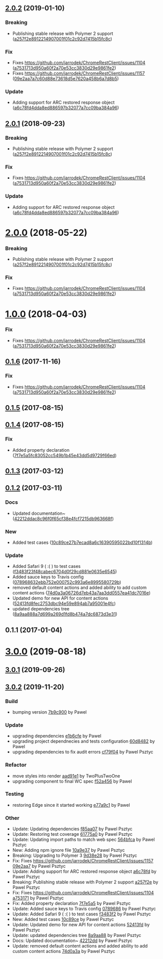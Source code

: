 <a name="2.0.2"></a>
## [2.0.2](https://github.com/advanced-rest-client/response-raw-viewer/compare/0.1.4...2.0.2) (2019-01-10)


### Breaking

* Publishing stable release with Polymer 2 support ([a257f2e8912214907001f01c2c92d7415b15fc8c](https://github.com/advanced-rest-client/response-raw-viewer/commit/a257f2e8912214907001f01c2c92d7415b15fc8c))

### Fix

* Fixes https://github.com/jarrodek/ChromeRestClient/issues/1104 ([a7531713d950a60f2a70e53cc3830d29e9861fe2](https://github.com/advanced-rest-client/response-raw-viewer/commit/a7531713d950a60f2a70e53cc3830d29e9861fe2))
* Fixes https://github.com/jarrodek/ChromeRestClient/issues/1157 ([09e2aa7a7c60d88e73618d5e7620a458b6a7d8b5](https://github.com/advanced-rest-client/response-raw-viewer/commit/09e2aa7a7c60d88e73618d5e7620a458b6a7d8b5))

### Update

* Adding support for ARC restored response object ([a6c78fd4dda8ed886597b32077a7cc09ba384a96](https://github.com/advanced-rest-client/response-raw-viewer/commit/a6c78fd4dda8ed886597b32077a7cc09ba384a96))



<a name="2.0.1"></a>
## [2.0.1](https://github.com/advanced-rest-client/response-raw-viewer/compare/0.1.4...2.0.1) (2018-09-23)


### Breaking

* Publishing stable release with Polymer 2 support ([a257f2e8912214907001f01c2c92d7415b15fc8c](https://github.com/advanced-rest-client/response-raw-viewer/commit/a257f2e8912214907001f01c2c92d7415b15fc8c))

### Fix

* Fixes https://github.com/jarrodek/ChromeRestClient/issues/1104 ([a7531713d950a60f2a70e53cc3830d29e9861fe2](https://github.com/advanced-rest-client/response-raw-viewer/commit/a7531713d950a60f2a70e53cc3830d29e9861fe2))

### Update

* Adding support for ARC restored response object ([a6c78fd4dda8ed886597b32077a7cc09ba384a96](https://github.com/advanced-rest-client/response-raw-viewer/commit/a6c78fd4dda8ed886597b32077a7cc09ba384a96))



<a name="2.0.0"></a>
# [2.0.0](https://github.com/advanced-rest-client/response-raw-viewer/compare/0.1.4...2.0.0) (2018-05-22)


### Breaking

* Publishing stable release with Polymer 2 support ([a257f2e8912214907001f01c2c92d7415b15fc8c](https://github.com/advanced-rest-client/response-raw-viewer/commit/a257f2e8912214907001f01c2c92d7415b15fc8c))

### Fix

* Fixes https://github.com/jarrodek/ChromeRestClient/issues/1104 ([a7531713d950a60f2a70e53cc3830d29e9861fe2](https://github.com/advanced-rest-client/response-raw-viewer/commit/a7531713d950a60f2a70e53cc3830d29e9861fe2))



<a name="1.0.0"></a>
# [1.0.0](https://github.com/advanced-rest-client/response-raw-viewer/compare/0.1.4...1.0.0) (2018-04-03)


### Fix

* Fixes https://github.com/jarrodek/ChromeRestClient/issues/1104 ([a7531713d950a60f2a70e53cc3830d29e9861fe2](https://github.com/advanced-rest-client/response-raw-viewer/commit/a7531713d950a60f2a70e53cc3830d29e9861fe2))



<a name="0.1.6"></a>
## [0.1.6](https://github.com/advanced-rest-client/response-raw-viewer/compare/0.1.4...0.1.6) (2017-11-16)


### Fix

* Fixes https://github.com/jarrodek/ChromeRestClient/issues/1104 ([a7531713d950a60f2a70e53cc3830d29e9861fe2](https://github.com/advanced-rest-client/response-raw-viewer/commit/a7531713d950a60f2a70e53cc3830d29e9861fe2))



<a name="0.1.5"></a>
## [0.1.5](https://github.com/advanced-rest-client/response-raw-viewer/compare/0.1.4...0.1.5) (2017-08-15)




<a name="0.1.4"></a>
## [0.1.4](https://github.com/advanced-rest-client/response-raw-viewer/compare/0.1.2...0.1.4) (2017-08-15)


### Fix

* Added  property declaration ([7f7e5a5fc83052cc549b1b45e43dd5d9729f66ed](https://github.com/advanced-rest-client/response-raw-viewer/commit/7f7e5a5fc83052cc549b1b45e43dd5d9729f66ed))



<a name="0.1.3"></a>
## [0.1.3](https://github.com/advanced-rest-client/response-raw-viewer/compare/0.1.2...v0.1.3) (2017-03-12)




<a name="0.1.2"></a>
## [0.1.2](https://github.com/advanced-rest-client/response-raw-viewer/compare/0.1.1...v0.1.2) (2017-03-11)


### Docs

* Updated documentation~ ([42212ddac8c96f0f65cf38e4fcf7215db963668f](https://github.com/advanced-rest-client/response-raw-viewer/commit/42212ddac8c96f0f65cf38e4fcf7215db963668f))

### New

* Added test cases ([10c89ce27b7ecad8a6c16390595022bd10f1314b](https://github.com/advanced-rest-client/response-raw-viewer/commit/10c89ce27b7ecad8a6c16390595022bd10f1314b))

### Update

* Added Safari 9 ( :( ) to test cases ([f3483f23f48cabec6704d0f29cd881e0635e6545](https://github.com/advanced-rest-client/response-raw-viewer/commit/f3483f23f48cabec6704d0f29cd881e0635e6545))
* Added sauce keys to Travis config ([078968632ebb752e000752c993a6e8995580729b](https://github.com/advanced-rest-client/response-raw-viewer/commit/078968632ebb752e000752c993a6e8995580729b))
* removed default content actions and added ability to add custom content actions ([74d0a3a06726d7eb43a7aa3dd0557ea41dc7016e](https://github.com/advanced-rest-client/response-raw-viewer/commit/74d0a3a06726d7eb43a7aa3dd0557ea41dc7016e))
* Updated demo for new API for content actions ([52413fd8fec2753dbc94e59e894ab7a95001e4fc](https://github.com/advanced-rest-client/response-raw-viewer/commit/52413fd8fec2753dbc94e59e894ab7a95001e4fc))
* updated dependencies tree ([8a9aa888a7d699a269d1fd8b474a7dc6873d3e31](https://github.com/advanced-rest-client/response-raw-viewer/commit/8a9aa888a7d699a269d1fd8b474a7dc6873d3e31))



<a name="0.1.1"></a>
## 0.1.1 (2017-01-04)




# [3.0.0](https://github.com/advanced-rest-client/response-raw-viewer/compare/0.1.4...3.0.0) (2019-08-18)



## [3.0.1](https://github.com/advanced-rest-client/response-raw-viewer/compare/0.1.4...3.0.1) (2019-09-26)



<a name="3.0.2"></a>
## [3.0.2](https://github.com/advanced-rest-client/response-raw-viewer/compare/3.0.0...3.0.2) (2019-11-20)

### Build

* bumping version [7b9c900](https://github.com/advanced-rest-client/response-raw-viewer/commit/7b9c90096fea4639c67b383624f7abd5e4684158) by Pawel


### Update

* upgrading dependencies [e1b6cfe](https://github.com/advanced-rest-client/response-raw-viewer/commit/e1b6cfe6f58e8b132cc290adaeab156312950e08) by Pawel
* upgrading project dependnecies and tests configuration [60d8482](https://github.com/advanced-rest-client/response-raw-viewer/commit/60d848269be31f69b843acaa4c3c12eac4569c6f) by Pawel
* upgrading dependencies to fix audit errors [cf79f04](https://github.com/advanced-rest-client/response-raw-viewer/commit/cf79f04780c9b269054ffc37e1b8d614de6ae07d) by Pawel Psztyc


### Refactor

* move styles into render [aad91e1](https://github.com/advanced-rest-client/response-raw-viewer/commit/aad91e13b9b8d6ef2e1d546982b6565076dbce01) by TwoPlusTwoOne
* upgrading component to final WC spec [f52a456](https://github.com/advanced-rest-client/response-raw-viewer/commit/f52a456a7752d49fddb46b5879a30f251cd84832) by Pawel


### Testing

* restoring Edge since it started working [e77a9c1](https://github.com/advanced-rest-client/response-raw-viewer/commit/e77a9c1733c9f51beebbbafebb5cbac50e0d71ba) by Pawel


### Other

* Update: Updating dependencies
 [f85aa07](https://github.com/advanced-rest-client/response-raw-viewer/commit/f85aa07a1b128158a7d47f42a4ce530a276f3691) by Pawel Psztyc
* Update: Restoring test coverage
 [61775a0](https://github.com/advanced-rest-client/response-raw-viewer/commit/61775a0a23ec68afc709fdd68a3680a0607a9cae) by Pawel Psztyc
* Update: Updating import paths to match web spec
 [564bfca](https://github.com/advanced-rest-client/response-raw-viewer/commit/564bfcab517d5841821d77b5587dc0cb478e61e9) by Pawel Psztyc
* New: Adding npm ignore file
 [10a9e37](https://github.com/advanced-rest-client/response-raw-viewer/commit/10a9e37de1517140380fff724fa2a9454a99bd30) by Pawel Psztyc
* Breaking: Upgrading to Polymer 3
 [9d38e28](https://github.com/advanced-rest-client/response-raw-viewer/commit/9d38e28869690383d77481af957e19fd3faf026e) by Pawel Psztyc
* Fix: Fixes https://github.com/jarrodek/ChromeRestClient/issues/1157
 [09e2aa7](https://github.com/advanced-rest-client/response-raw-viewer/commit/09e2aa7a7c60d88e73618d5e7620a458b6a7d8b5) by Pawel Psztyc
* Update: Adding support for ARC restored response object
 [a6c78fd](https://github.com/advanced-rest-client/response-raw-viewer/commit/a6c78fd4dda8ed886597b32077a7cc09ba384a96) by Pawel Psztyc
* Breaking: Publishing stable release with Polymer 2 support
 [a257f2e](https://github.com/advanced-rest-client/response-raw-viewer/commit/a257f2e8912214907001f01c2c92d7415b15fc8c) by Pawel Psztyc
* Fix: Fixes https://github.com/jarrodek/ChromeRestClient/issues/1104
 [a753171](https://github.com/advanced-rest-client/response-raw-viewer/commit/a7531713d950a60f2a70e53cc3830d29e9861fe2) by Pawel Psztyc
* Fix: Added  property declaration
 [7f7e5a5](https://github.com/advanced-rest-client/response-raw-viewer/commit/7f7e5a5fc83052cc549b1b45e43dd5d9729f66ed) by Pawel Psztyc
* Update: Added sauce keys to Travis config
 [0789686](https://github.com/advanced-rest-client/response-raw-viewer/commit/078968632ebb752e000752c993a6e8995580729b) by Pawel Psztyc
* Update: Added Safari 9 ( :( ) to test cases
 [f3483f2](https://github.com/advanced-rest-client/response-raw-viewer/commit/f3483f23f48cabec6704d0f29cd881e0635e6545) by Pawel Psztyc
* New: Added test cases
 [10c89ce](https://github.com/advanced-rest-client/response-raw-viewer/commit/10c89ce27b7ecad8a6c16390595022bd10f1314b) by Pawel Psztyc
* Update: Updated demo for new API for content actions
 [52413fd](https://github.com/advanced-rest-client/response-raw-viewer/commit/52413fd8fec2753dbc94e59e894ab7a95001e4fc) by Pawel Psztyc
* Update: updated dependencies tree
 [8a9aa88](https://github.com/advanced-rest-client/response-raw-viewer/commit/8a9aa888a7d699a269d1fd8b474a7dc6873d3e31) by Pawel Psztyc
* Docs: Updated documentation~
 [42212dd](https://github.com/advanced-rest-client/response-raw-viewer/commit/42212ddac8c96f0f65cf38e4fcf7215db963668f) by Pawel Psztyc
* Update: removed default content actions and added ability to add custom content actions
 [74d0a3a](https://github.com/advanced-rest-client/response-raw-viewer/commit/74d0a3a06726d7eb43a7aa3dd0557ea41dc7016e) by Pawel Psztyc


